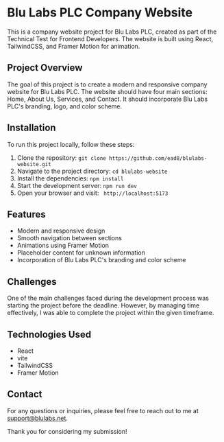 
# Blu Labs PLC Company Website

This is a company website project for Blu Labs PLC, created as part of the Technical Test for Frontend Developers. The website is built using React, TailwindCSS, and Framer Motion for animation.

## Project Overview

The goal of this project is to create a modern and responsive company website for Blu Labs PLC. The website should have four main sections: Home, About Us, Services, and Contact. It should incorporate Blu Labs PLC's branding, logo, and color scheme.

## Installation

To run this project locally, follow these steps:

1. Clone the repository: `git clone https://github.com/ead8/blulabs-website.git`
2. Navigate to the project directory: `cd blulabs-website`
3. Install the dependencies: `npm install`
4. Start the development server: `npm run dev`
5. Open your browser and visit: ` http://localhost:5173`

## Features

- Modern and responsive design
- Smooth navigation between sections
- Animations using Framer Motion
- Placeholder content for unknown information
- Incorporation of Blu Labs PLC's branding and color scheme

## Challenges

One of the main challenges faced during the development process was starting the project before the deadline. However, by managing time effectively, I was able to complete the project within the given timeframe.

## Technologies Used

- React
- vite
- TailwindCSS
- Framer Motion

## Contact

For any questions or inquiries, please feel free to reach out to me at support@blulabs.net.

Thank you for considering my submission!
